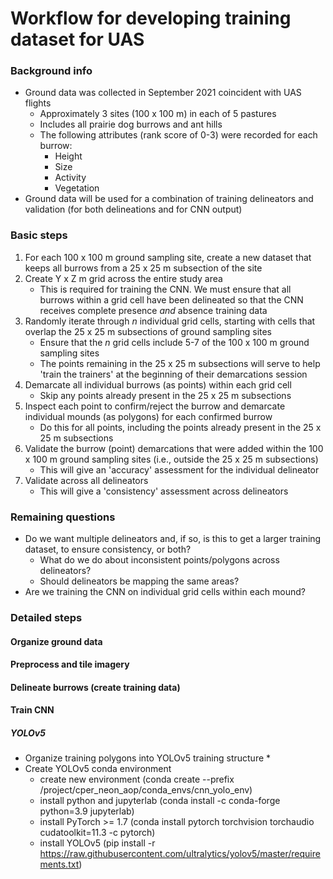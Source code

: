 # Workflow for developing training dataset for UAS

### Background info
* Ground data was collected in September 2021 coincident with UAS flights
    * Approximately 3 sites (100 x 100 m) in each of 5 pastures
    * Includes all prairie dog burrows and ant hills
    * The following attributes (rank score of 0-3) were recorded for each burrow:
        * Height
        * Size
        * Activity
        * Vegetation
* Ground data will be used for a combination of training delineators and validation (for both delineations and for CNN output)

### Basic steps
1. For each 100 x 100 m ground sampling site, create a new dataset that keeps all burrows from a 25 x 25 m subsection of the site
2. Create Y x Z m grid across the entire study area
    * This is required for training the CNN. We must ensure that all burrows within a grid cell have been delineated so that the CNN receives complete presence *and* absence training data
3. Randomly iterate through *n* individual grid cells, starting with cells that overlap the 25 x 25 m subsections of ground sampling sites
    * Ensure that the *n* grid cells include 5-7 of the 100 x 100 m ground sampling sites
    * The points remaining in the 25 x 25 m subsections will serve to help 'train the trainers' at the beginning of their demarcations session
4. Demarcate all individual burrows (as points) within each grid cell
    * Skip any points already present in the 25 x 25 m subsections
5. Inspect each point to confirm/reject the burrow and demarcate individual mounds (as polygons) for each confirmed burrow
    * Do this for all points, including the points already present in the 25 x 25 m subsections
6. Validate the burrow (point) demarcations that were added within the 100 x 100 m ground sampling sites (i.e., outside the 25 x 25 m subsections)
    * This will give an 'accuracy' assessment for the individual delineator
7. Validate across all delineators
    * This will give a 'consistency' assessment across delineators

### Remaining questions
* Do we want multiple delineators and, if so, is this to get a larger training dataset, to ensure consistency, or both?
    * What do we do about inconsistent points/polygons across delineators?
    * Should delineators be mapping the same areas?
* Are we training the CNN on individual grid cells within each mound?


### Detailed steps

#### Organize ground data

#### Preprocess and tile imagery

#### Delineate burrows (create training data)

#### Train CNN

##### YOLOv5
* Organize training polygons into YOLOv5 training structure
    * 
* Create YOLOv5 conda environment
    * create new environment (conda create --prefix /project/cper_neon_aop/conda_envs/cnn_yolo_env)
    * install python and jupyterlab (conda install -c conda-forge python=3.9 jupyterlab)
    * install PyTorch >= 1.7 (conda install pytorch torchvision torchaudio cudatoolkit=11.3 -c pytorch)
    * install YOLOv5 (pip install -r https://raw.githubusercontent.com/ultralytics/yolov5/master/requirements.txt)